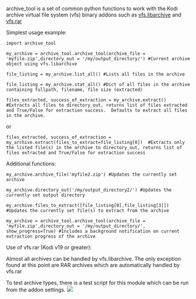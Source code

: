 
archive_tool is a set of common python functions to work with the Kodi archive virtual file system (vfs) binary addons such as [vfs.libarchive](https://github.com/xbmc/vfs.libarchive) and [vfs.rar](https://github.com/xbmc/vfs.rar)

Simplest usage example:
```
import archive_tool

my_archive = archive_tool.archive_tool(archive_file = 'myfile.zip',directory_out = '/my/output_directory/') #Current archive object using vfs.libarchive

file_listing = my_archive.list_all() #Lists all files in the archive

file_listing = my_archive.stat_all() #Dict of all files in the archive containing fullpath, filename, file size (extracted)

files_extracted, success_of_extraction = my_archive.extract()  #Extracts all files to directory_out, returns list of files extracted and True/False for extraction success.  Defaults to extract all files in the archive.
```
or
```
files_extracted, success_of_extraction = my_archive.extract(files_to_extract=file_listing[0])  #Extracts only the listed file(s) in the archive to directory_out, returns list of files extracted and True/False for extraction success
```
Additional functions:
```
my_archive.archive_file('myfile2.zip') #Updates the currently set archive

my_archive.directory_out('/my/output_directory2/') #Updates the currently set output directory

my_archive.files_to_extract([file_listing[0],file_listing[3]]) #Updates the currently set file(s) to extract from the archive

my_archive = archive_tool.archive_tool(archive_file = 'myfile.zip',directory_out = '/my/output_directory/', show_progress=True) #Includes a background notification on current extraction progress of the archive
```

Use of vfs.rar (Kodi v19 or greater):

Almost all archives can be handled by vfs.libarchive.  The only exception found at this point are RAR archives which are automatically handled by vfs.rar

To test archive types, there is a test script for this module which can be run from the addon settings.
![](https://i.imgur.com/VMEnjXU.png)